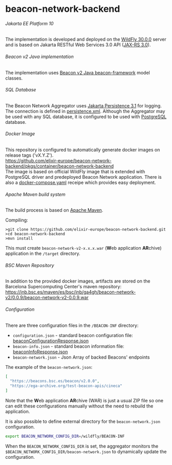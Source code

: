 # beacon-network-backend

###### Jakarta EE Platform 10
The implementation is developed and deployed on the [WildFly 30.0.0](http://wildfly.org/) server and is based on Jakarta RESTful Web Services 3.0 API ([JAX-RS 3.0](https://jakarta.ee/specifications/restful-ws/3.0/)).

###### Beacon v2 Java implementation
The implementation uses [Beacon v2 Java beacon-framework](https://github.com/elixir-europe/java-beacon-v2.api) model classes.

###### SQL Database
The Beacon Network Aggregator uses [Jakarta Persistence 3.1](https://jakarta.ee/specifications/persistence/3.1/) for logging.
The connection is defined in [persistence.xml](https://github.com/elixir-europe/beacon-network-backend/blob/master/src/main/resources/META-INF/persistence.xml).
Although the Aggregator may be used with any SQL database, it is configured to be used with [PostgreSQL](https://www.postgresql.org/) database.

###### Docker Image
This repository is configured to automatically generate docker images on release tags ('vX.Y.Z').  
https://github.com/elixir-europe/beacon-network-backend/pkgs/container/beacon-network-backend  
The image is based on official WildFly image that is extended with PostgreSQL driver and predeployed Beacon Network application.
There is also a [docker-compose.yaml](https://github.com/elixir-europe/beacon-network-backend/blob/master/docker/docker-compose.yaml) receipe which provides easy deployment.

###### Apache Maven build system
The build process is based on [Apache Maven](https://maven.apache.org/).

Compiling:
```shell
>git clone https://github.com/elixir-europe/beacon-network-backend.git
>cd beacon-network-backend
>mvn install
```
This must create `beacon-network-v2-x.x.x.war` (**W**eb application **AR**chive) application in the `/target` directory.

###### BSC Maven Repository
In addition to the provided docker images, artifacts are stored on the Barcelona Supercomputing Center's maven repository:  
https://inb.bsc.es/maven/es/bsc/inb/ga4gh/beacon-network-v2/0.0.9/beacon-network-v2-0.0.9.war

###### Configuration
There are three configuration files in the `/BEACON-INF` directory:
* `configuration.json` - standard beacon configuration file: [beaconConfigurationResponse.json](https://github.com/ga4gh-beacon/beacon-v2/blob/main/framework/json/responses/beaconConfigurationResponse.json)
* `beacon-info.json` - standard beacon information file: [beaconInfoResponse.json](https://github.com/ga4gh-beacon/beacon-v2/blob/main/framework/json/responses/beaconInfoResponse.json)
* `beacon-network.json` - Json Array of backed Beacons' endpoints  

The example of the `beacon-network.json`:
```json
[
  "https://beacons.bsc.es/beacon/v2.0.0",
  "https://ega-archive.org/test-beacon-apis/cineca"
]
```
Note that the **W**eb application **AR**chive (WAR) is just a usual ZIP file so one can edit these configurations manually without the need to rebuild the application.

It is also possible to define external directory for the `beacon-network.json` configuration.
```bash
export BEACON_NETWORK_CONFIG_DIR=/wildfly/BEACON-INF
```
When the `BEACON_NETWORK_CONFIG_DIR` is set, the aggregator monitors the `$BEACON_NETWORK_CONFIG_DIR/beacon-network.json` to dynamically update the configuration.

